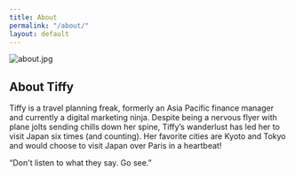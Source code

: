 ```yaml
---
title: About
permalink: "/about/"
layout: default
---
```


![about.jpg](/uploads/about.jpg)

## About Tiffy

Tiffy is a travel planning freak, formerly an Asia Pacific finance manager and currently a digital marketing ninja. Despite being a nervous flyer with plane jolts sending chills down her spine, Tiffy’s wanderlust has led her to visit Japan six times (and counting). Her favorite cities are Kyoto and Tokyo and would choose to visit Japan over Paris in a heartbeat!

“Don't listen to what they say. Go see.”
